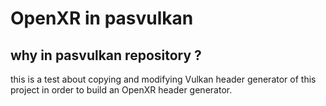 # OpenXR in pasvulkan

## why in pasvulkan repository ?

this is a test about copying and modifying Vulkan header generator of this project in order to build an OpenXR header generator.


